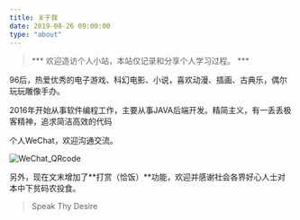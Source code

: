 ```yaml
---
title: 关于我
date: 2019-08-26 09:00:00
type: "about"
---
```


> *** 欢迎造访个人小站，本站仅记录和分享个人学习过程。 ***

96后，热爱优秀的电子游戏、科幻电影、小说，喜欢动漫、插画、古典乐，偶尔玩玩雕像手办。

2016年开始从事软件编程工作，主要从事JAVA后端开发。精简主义，有一丢丢极客精神，追求简洁高效的代码

个人WeChat，欢迎沟通交流。

![WeChat_QRcode](/image/QRcode/wechat_qrcode.jpg)

另外，现在文末增加了**打赏（恰饭）**功能，欢迎并感谢社会各界好心人士对本中下贫码农投食。

> Speak Thy Desire